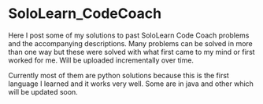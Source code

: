 # SoloLearn_CodeCoach

Here I post some of my solutions to past SoloLearn Code Coach problems and the accompanying descriptions. Many problems can be solved in more than one way but these were solved with what first came to my mind or first worked for me. Will be uploaded incrementally over time.

Currently most of them are python solutions because this is the first language I learned and it works very well. Some are in java and other which will be updated soon.
